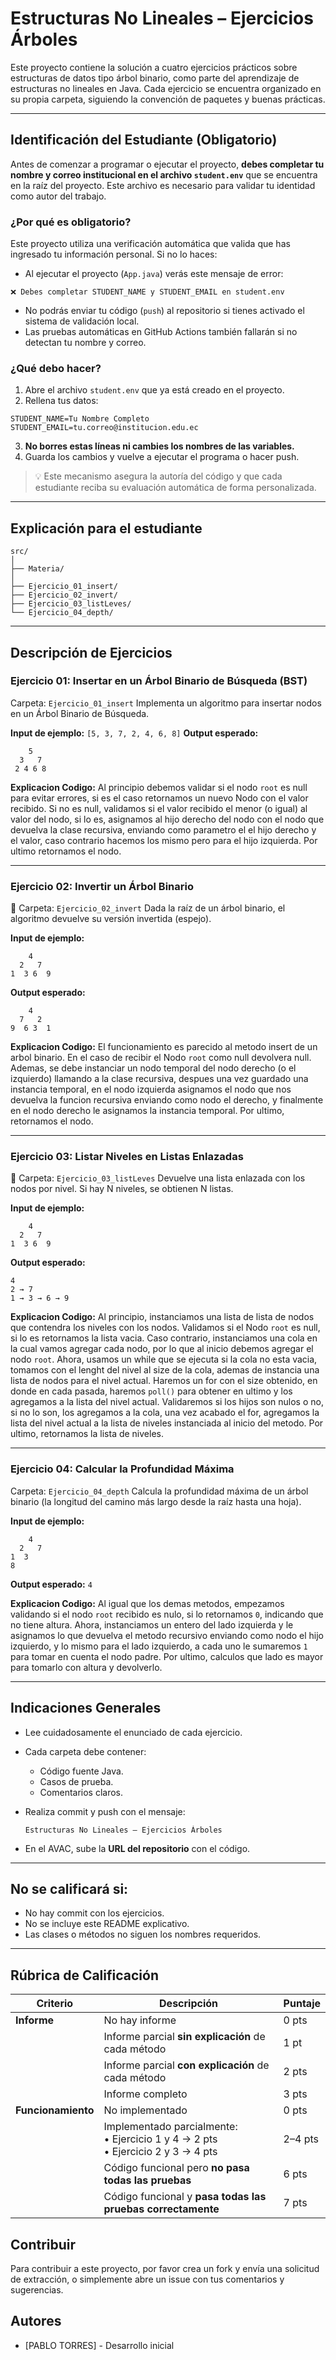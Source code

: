 # Estructuras No Lineales – Ejercicios Árboles

Este proyecto contiene la solución a cuatro ejercicios prácticos sobre estructuras de datos tipo árbol binario, como parte del aprendizaje de estructuras no lineales en Java. Cada ejercicio se encuentra organizado en su propia carpeta, siguiendo la convención de paquetes y buenas prácticas.

---

## Identificación del Estudiante (Obligatorio)

Antes de comenzar a programar o ejecutar el proyecto, **debes completar tu nombre y correo institucional en el archivo `student.env`** que se encuentra en la raíz del proyecto. Este archivo es necesario para validar tu identidad como autor del trabajo.

### ¿Por qué es obligatorio?

Este proyecto utiliza una verificación automática que valida que has ingresado tu información personal. Si no lo haces:

- Al ejecutar el proyecto (`App.java`) verás este mensaje de error:
```
❌ Debes completar STUDENT_NAME y STUDENT_EMAIL en student.env
```
- No podrás enviar tu código (`push`) al repositorio si tienes activado el sistema de validación local.
- Las pruebas automáticas en GitHub Actions también fallarán si no detectan tu nombre y correo.

### ¿Qué debo hacer?

1. Abre el archivo `student.env` que ya está creado en el proyecto.
2. Rellena tus datos:

```
STUDENT_NAME=Tu Nombre Completo
STUDENT_EMAIL=tu.correo@institucion.edu.ec
```


3. **No borres estas líneas ni cambies los nombres de las variables.**
4. Guarda los cambios y vuelve a ejecutar el programa o hacer push.

> 💡 Este mecanismo asegura la autoría del código y que cada estudiante reciba su evaluación automática de forma personalizada.

---




## Explicación para el estudiante

```
src/
│
├── Materia/
│
├── Ejercicio_01_insert/
├── Ejercicio_02_invert/
├── Ejercicio_03_listLeves/
└── Ejercicio_04_depth/
```

---

## Descripción de Ejercicios

### Ejercicio 01: Insertar en un Árbol Binario de Búsqueda (BST)

Carpeta: `Ejercicio_01_insert`
Implementa un algoritmo para insertar nodos en un Árbol Binario de Búsqueda.

 **Input de ejemplo:** `[5, 3, 7, 2, 4, 6, 8]`
 **Output esperado:**

```
    5
  3   7
 2 4 6 8
```

**Explicacion Codigo:**
Al principio debemos validar si el nodo `root` es null para evitar errores, si es el caso retornamos un nuevo Nodo con el valor recibido. Si no es null, validamos si el valor recibido el menor (o igual) al valor del nodo, si lo es, asignamos al hijo derecho del nodo con el nodo que devuelva la clase recursiva, enviando como parametro el el hijo derecho y el valor, caso contrario hacemos los mismo pero para el hijo izquierda. Por ultimo retornamos el nodo.

---

### Ejercicio 02: Invertir un Árbol Binario

📂 Carpeta: `Ejercicio_02_invert`
Dada la raíz de un árbol binario, el algoritmo devuelve su versión invertida (espejo).

 **Input de ejemplo:**

```
    4
  2   7
1  3 6  9
```

**Output esperado:**

```
    4
  7   2
9  6 3  1
```
**Explicacion Codigo:**
El funcionamiento es parecido al metodo insert de un arbol binario. En el caso de recibir el Nodo `root` como null devolvera null. Ademas, se debe instanciar un nodo temporal del nodo derecho (o el izquierdo) llamando a la clase recursiva, despues una vez guardado una instancia temporal, en el nodo izquierda asignamos el nodo que nos devuelva la funcion recursiva enviando como nodo el derecho, y finalmente en el nodo derecho le asignamos la instancia temporal. Por  ultimo, retornamos el nodo.

---

### Ejercicio 03: Listar Niveles en Listas Enlazadas

📂 Carpeta: `Ejercicio_03_listLeves`
Devuelve una lista enlazada con los nodos por nivel. Si hay N niveles, se obtienen N listas.

 **Input de ejemplo:**

```
    4
  2   7
1  3 6  9
```

**Output esperado:**

```
4  
2 → 7  
1 → 3 → 6 → 9
```

**Explicacion Codigo:**
Al principio, instanciamos una lista de lista de nodos que contendra los niveles con los nodos. Validamos si el Nodo `root` es null, si lo es retornamos la lista vacia. Caso contrario, instanciamos una cola en la cual vamos agregar cada nodo, por lo que al inicio debemos agregar el nodo `root`. Ahora, usamos un while que se ejecuta si la cola no esta vacia, tomamos con el lenght del nivel al size de la cola, ademas de instancia una lista de nodos para el nivel actual. Haremos un for con el size obtenido, en donde en cada pasada, haremos `poll()` para obtener en ultimo y los agregamos a la lista del nivel actual. Validaremos si los hijos son nulos o no, si no lo son, los agregamos a la cola, una vez acabado el for, agregamos la lista del nivel actual a la lista de niveles instanciada al inicio del metodo. Por ultimo, retornamos la lista de niveles.

---

### Ejercicio 04: Calcular la Profundidad Máxima

Carpeta: `Ejercicio_04_depth`
Calcula la profundidad máxima de un árbol binario (la longitud del camino más largo desde la raíz hasta una hoja).

**Input de ejemplo:**

```
    4
  2   7
1  3  
8
```

**Output esperado:** `4`

**Explicacion Codigo:**
Al igual que los demas metodos, empezamos validando si el nodo `root` recibido es nulo, si lo retornamos `0`, indicando que no tiene altura. Ahora, instanciamos un entero del lado izquierda y le asignamos lo que devuelva el metodo recursivo enviando como nodo el hijo izquierdo, y lo mismo para el lado izquierdo, a cada uno le sumaremos `1` para tomar en cuenta el nodo padre. Por ultimo, calculos que lado es mayor para tomarlo con altura y devolverlo.

---

## Indicaciones Generales

* Lee cuidadosamente el enunciado de cada ejercicio.
* Cada carpeta debe contener:

  * Código fuente Java.
  * Casos de prueba.
  * Comentarios claros.
* Realiza commit y push con el mensaje:

  ```
  Estructuras No Lineales – Ejercicios Árboles
  ```
* En el AVAC, sube la **URL del repositorio** con el código.

---

## No se calificará si:

* No hay commit con los ejercicios.
* No se incluye este README explicativo.
* Las clases o métodos no siguen los nombres requeridos.

---

## Rúbrica de Calificación

| **Criterio**       | **Descripción**                                                                       | **Puntaje** |
| ------------------ | ------------------------------------------------------------------------------------- | ----------- |
| **Informe**        | No hay informe                                                                        | 0 pts       |
|                    | Informe parcial **sin explicación** de cada método                                    | 1 pt        |
|                    | Informe parcial **con explicación** de cada método                                    | 2 pts       |
|                    | Informe completo                                                                      | 3 pts       |
| **Funcionamiento** | No implementado                                                                       | 0 pts       |
|                    | Implementado parcialmente: <br>• Ejercicio 1 y 4 → 2 pts<br>• Ejercicio 2 y 3 → 4 pts | 2–4 pts     |
|                    | Código funcional pero **no pasa todas las pruebas**                                   | 6 pts       |
|                    | Código funcional y **pasa todas las pruebas correctamente**                           | 7 pts       |



## Contribuir

Para contribuir a este proyecto, por favor crea un fork y envía una solicitud de extracción, o simplemente abre un issue con tus comentarios y sugerencias.

## Autores

- [PABLO TORRES] - Desarrollo inicial

